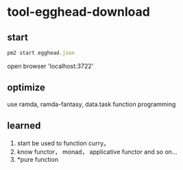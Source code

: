 # tool-egghead-download



## start

```js
pm2 start egghead.json
```

open browser 'localhost:3722'



## optimize
  use ramda, ramda-fantasy, data.task function programming



## learned

1. start be used to function curry。
2. know functor， monad， applicative functor and so on...
3. *pure function
